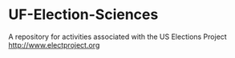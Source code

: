 # UF-Election-Sciences
A repository for activities associated with the US Elections Project http://www.electproject.org

